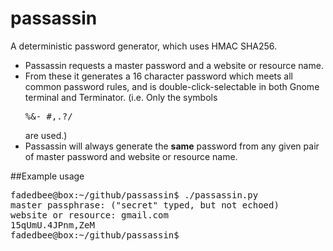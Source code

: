 # passassin
A deterministic password generator, which uses HMAC SHA256.

* Passassin requests a master password and a website or resource name.
* From these it generates a 16 character password which meets all common password rules, and is double-click-selectable in both Gnome terminal and Terminator.  (i.e. Only the symbols <pre>%&-_#,.?/</pre> are used.)
* Passassin will always generate the **same** password from any given pair of master password and website or resource name.

##Example usage
<pre>
fadedbee@box:~/github/passassin$ ./passassin.py
master passphrase: ("secret" typed, but not echoed)
website or resource: gmail.com
15qUmU.4JPnm,ZeM
fadedbee@box:~/github/passassin$ 
</pre>
